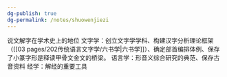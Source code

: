 ```yaml
---
dg-publish: true
dg-permalink: /notes/shuowenjiezi
---
```

说文解字在学术史上的地位 
文字学：创立文字学学科、构建汉字分析理论框架（[[03 pages/202传统语言文字学/六书学\|六书学]]）、确定部首编排体例、保存了小篆字形是释读甲骨文金文的桥梁。
语言学：形音义综合研究的典范、保存古音资料
经学：解经的重要工具 